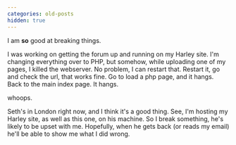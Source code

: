 ```yaml
---
categories: old-posts
hidden: true
---
```


I am **so** good at breaking things.

I was working on getting the forum up and running on my Harley site. I'm changing everything over to PHP, but somehow, while uploading one of my pages, I killed the webserver. No problem, I can restart that. Restart it, go and check the url, that works fine. Go to load a php page, and it hangs. Back to the main index page. It hangs.

whoops.

Seth's in London right now, and I think it's a good thing. See, I'm hosting my Harley site, as well as this one, on his machine. So I break something, he's likely to be upset with me. Hopefully, when he gets back (or reads my email) he'll be able to show me what I did wrong.
